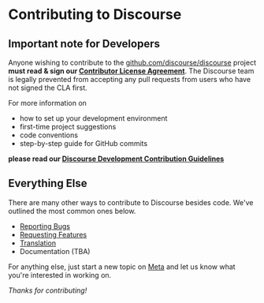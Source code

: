 # Contributing to Discourse

## Important note for Developers

Anyone wishing to contribute to the [github.com/discourse/discourse](https://github.com/discourse/discourse) project **must read & sign our [Contributor License Agreement](http://www.discourse.org/cla)**. The Discourse team is legally prevented from accepting any pull requests from users who have not signed the CLA first.

For more information on

- how to set up your development environment
- first-time project suggestions
- code conventions
- step-by-step guide for GitHub commits

**please read our [Discourse Development Contribution Guidelines](https://forum.okse.io/t/discourse-development-contribution-guidelines/3823)**

## Everything Else

There are many other ways to contribute to Discourse besides code. We've outlined the most common ones below.

- [Reporting Bugs](https://forum.okse.io/t/how-to-make-bug-reports-for-discourse/33070)
- [Requesting Features](https://forum.okse.io/t/how-to-request-new-features-for-discourse/32986)
- [Translation](https://forum.okse.io/t/contribute-a-translation-to-discourse/14882)
- Documentation (TBA)

For anything else, just start a new topic on [Meta](https://forum.okse.io/) and let us know what you're interested in working on.

*Thanks for contributing!*
